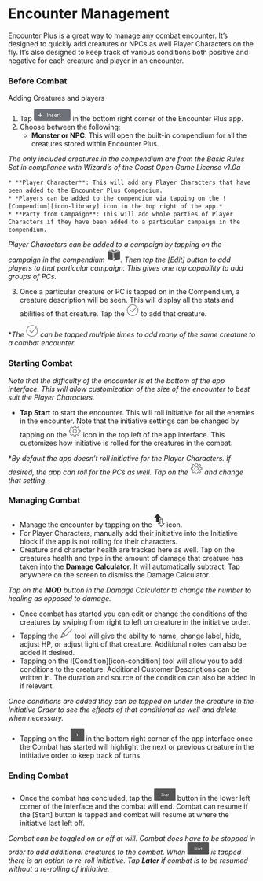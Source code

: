 # Encounter Management

Encounter Plus is a great way to manage any combat encounter. It’s designed to quickly add creatures or NPCs as well Player Characters on the fly. It’s also designed to keep track of various conditions both positive and negative for each creature and player in an encounter. 

### Before Combat

Adding Creatures and players
1. Tap ![Insert][icon-insert] in the bottom right corner of the Encounter Plus app. 
2. Choose between the following:
	* **Monster or NPC**: This will open the built-in compendium for all the creatures stored within Encounter Plus.
	
*The only included creatures in the compendium are from the Basic Rules Set in compliance with Wizard’s of the Coast Open Game License v1.0a*

	* **Player Character**: This will add any Player Characters that have been added to the Encounter Plus Compendium. 
	* *Players can be added to the compendium via tapping on the ![Compendium][icon-library] icon in the top right of the app.*
	* **Party from Campaign**: This will add whole parties of Player Characters if they have been added to a particular campaign in the compendium. 
	
*Player Characters can be added to a campaign by tapping on the campaign in the compendium ![compendium][icon-library]. Then tap the [Edit] button to add players to that particular campaign. This gives one tap capability to add groups of PCs.*

3. Once a particular creature or PC is tapped on in the Compendium, a creature description will be seen. This will display all the stats and abilities of that creature. Tap the ![Checkmark][icon-load] to add that creature. 

**The ![Checkmark][icon-load] can be tapped multiple times to add many of the same creature to a combat encounter.*

### Starting Combat

*Note that the difficulty of the encounter is at the bottom of the app interface. This will allow customization of the size of the encounter to best suit the Player Characters.*

* **Tap Start** to start the encounter. This will roll initiative for all the enemies in the encounter. Note that the initiative settings can be changed by tapping on the 
![settings][icon-settings] icon in the top left of the app interface. This customizes how initiative is rolled for the creatures in the combat.

**By default the app doesn’t roll initiative for the Player Characters. If desired, the app can roll for the PCs as well. Tap on the ![settings][icon-settings] and change that setting.*

### Managing Combat

* Manage the encounter by tapping on the ![Initiative Order][icon-initiative] icon. 
* For Player Characters, manually add their initiative into the Initiative block if the app is not rolling for their characters.
* Creature and character health are tracked here as well. Tap on the creatures health and type in the amount of damage that creature has taken into the **Damage Calculator**. It will automatically subtract. Tap anywhere on the screen to dismiss the Damage Calculator.

*Tap on the **MOD** button in the Damage Calculator to change the number to healing as opposed to damage.*

* Once combat has started you can edit or change the conditions of the creatures by swiping from right to left on creature in the initiative order. 
* Tapping the ![pencil][icon-pencil] tool will give the ability to name, change label, hide, adjust HP, or adjust light of that creature. Additional notes can also be added if desired. 
* Tapping on the ![Condition][icon-condition] tool will allow you to add conditions to the creature. Additional Customer Descriptions can be written in. The duration and source of the condition can also be added in if relevant.  

*Once conditions are added they can be tapped on under the creature in the Initiative Order to see the effects of that conditional as well and delete when necessary.*

* Tapping on the ![Arrows][icon-next] in the bottom right corner of the app interface once the Combat has started will highlight the next or previous creature in the intitiative order to keep track of turns. 

### Ending Combat

* Once the combat has concluded, tap the ![Stop][icon-stop] button in the lower left corner of the interface and the combat will end. Combat can resume if the [Start] button is tapped and combat will resume at where the initiative last left off. 

*Combat can be toggled on or off at will. Combat does have to be stopped in order to add additional creatures to the combat. When ![Start][icon-start] is tapped there is an option to re-roll initiative. Tap **Later** if combat is to be resumed without a re-rolling of initiative.*


[icon-insert]: buttons/insert.png
[icon-library]: icons/library.png
[icon-load]: icons/load.png
[icon-settings]: icons/settings.png
[icon-initiative]: icons/initiative.png
[icon-pencil]: icons/pencil.png
[icon-next]: buttons/next.png
[icon-stop]: buttons/stop.png
[icon-start]: buttons/start.png